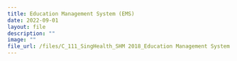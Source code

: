 ```yaml
---
title: Education Management System (EMS)
date: 2022-09-01
layout: file
description: ""
image: ""
file_url: /files/C_111_SingHealth_SHM 2018_Education Management System (EMS).pdf
---
```

